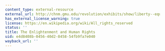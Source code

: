 ```yaml
---
content_type: external-resource
external_url: http://chnm.gmu.edu/revolution/exhibits/show/liberty--equality--fraternity/enlightenment-and-human-rights
has_external_license_warning: true
license: https://en.wikipedia.org/wiki/All_rights_reserved
status: ''
title: The Enlightenment and Human Rights
uid: e4d8408b-0456-40d2-8458-54fb9fa7e040
wayback_url: ''
---
```

